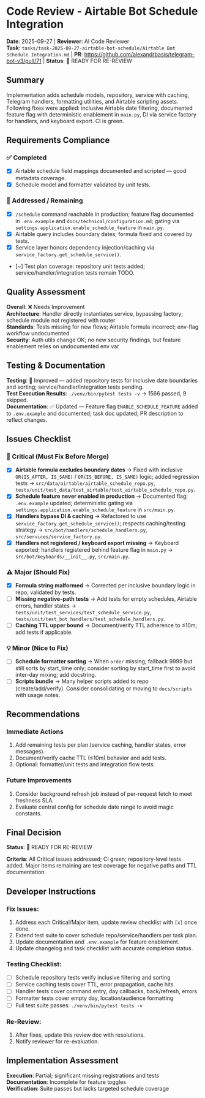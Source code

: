 # Code Review - Airtable Bot Schedule Integration

**Date**: 2025-09-27 | **Reviewer**: AI Code Reviewer  
**Task**: `tasks/task-2025-09-27-airtable-bot-schedule/Airtable Bot Schedule Integration.md` | **PR**: https://github.com/alexandrbasis/telegram-bot-v3/pull/71 | **Status**: 🔄 READY FOR RE-REVIEW

## Summary
Implementation adds schedule models, repository, service with caching, Telegram handlers, formatting utilities, and Airtable scripting assets. Following fixes were applied: inclusive Airtable date filtering, documented feature flag with deterministic enablement in `main.py`, DI via service factory for handlers, and keyboard export. CI is green.

## Requirements Compliance
### ✅ Completed
- [x] Airtable schedule field mappings documented and scripted — good metadata coverage.
- [x] Schedule model and formatter validated by unit tests.

### 🔄 Addressed / Remaining
- [x] `/schedule` command reachable in production; feature flag documented in `.env.example` and `docs/technical/configuration.md`; gating via `settings.application.enable_schedule_feature` in `main.py`.
- [x] Airtable query includes boundary dates; formula fixed and covered by tests.
- [x] Service layer honors dependency injection/caching via `service_factory.get_schedule_service()`.
- [~] Test plan coverage: repository unit tests added; service/handler/integration tests remain TODO.

## Quality Assessment
**Overall**: ❌ Needs Improvement  
**Architecture**: Handler directly instantiates service, bypassing factory; schedule module not registered with router  
**Standards**: Tests missing for new flows; Airtable formula incorrect; env-flag workflow undocumented  
**Security**: Auth utils change OK; no new security findings, but feature enablement relies on undocumented env var

## Testing & Documentation
**Testing**: 🔄 Improved — added repository tests for inclusive date boundaries and sorting; service/handler/integration tests pending.  
**Test Execution Results**: `./venv/bin/pytest tests -v` → 1566 passed, 9 skipped.  
**Documentation**: ✅ Updated — Feature flag `ENABLE_SCHEDULE_FEATURE` added to `.env.example` and documented; task doc updated; PR description to reflect changes.

## Issues Checklist

### 🚨 Critical (Must Fix Before Merge)
- [x] **Airtable formula excludes boundary dates** → Fixed with inclusive `OR(IS_AFTER, IS_SAME)` / `OR(IS_BEFORE, IS_SAME)` logic; added regression tests → `src/data/airtable/airtable_schedule_repo.py`, `tests/unit/test_data/test_airtable/test_airtable_schedule_repo.py`.
- [x] **Schedule feature never enabled in production** → Documented flag; `.env.example` updated; deterministic gating via `settings.application.enable_schedule_feature` in `src/main.py`.
- [x] **Handlers bypass DI & caching** → Refactored to use `service_factory.get_schedule_service()`; respects caching/testing strategy → `src/bot/handlers/schedule_handlers.py`, `src/services/service_factory.py`.
- [x] **Handlers not registered / keyboard export missing** → Keyboard exported; handlers registered behind feature flag in `main.py` → `src/bot/keyboards/__init__.py`, `src/main.py`.

### ⚠️ Major (Should Fix)
- [x] **Formula string malformed** → Corrected per inclusive boundary logic in repo; validated by tests.
- [ ] **Missing negative-path tests** → Add tests for empty schedules, Airtable errors, handler states → `tests/unit/test_services/test_schedule_service.py`, `tests/unit/test_bot_handlers/test_schedule_handlers.py`.
- [ ] **Caching TTL upper bound** → Document/verify TTL adherence to ≤10m; add tests if applicable.

### 💡 Minor (Nice to Fix)
- [ ] **Schedule formatter sorting** → When `order` missing, fallback 9999 but still sorts by start_time only; consider sorting by start_time first to avoid inter-day mixing; add docstring.
- [ ] **Scripts bundle** → Many helper scripts added to repo (create/add/verify). Consider consolidating or moving to `docs/scripts` with usage notes.

## Recommendations
### Immediate Actions
1. Add remaining tests per plan (service caching, handler states, error messages).  
2. Document/verify cache TTL (≤10m) behavior and add tests.  
3. Optional: formatter/unit tests and integration flow tests.

### Future Improvements
1. Consider background refresh job instead of per-request fetch to meet freshness SLA.  
2. Evaluate central config for schedule date range to avoid magic constants.

## Final Decision
**Status**: 🔄 READY FOR RE-REVIEW

**Criteria**: All Critical issues addressed; CI green; repository-level tests added. Major items remaining are test coverage for negative paths and TTL documentation.

## Developer Instructions
### Fix Issues:
1. Address each Critical/Major item, update review checklist with `[x]` once done.  
2. Extend test suite to cover schedule repo/service/handlers per task plan.  
3. Update documentation and `.env.example` for feature enablement.  
4. Update changelog and task checklist with accurate completion status.

### Testing Checklist:
- [ ] Schedule repository tests verify inclusive filtering and sorting  
- [ ] Service caching tests cover TTL, error propagation, cache hits  
- [ ] Handler tests cover command entry, day callbacks, back/refresh, errors  
- [ ] Formatter tests cover empty day, location/audience formatting  
- [ ] Full test suite passes: `./venv/bin/pytest tests -v`

### Re-Review:
1. After fixes, update this review doc with resolutions.  
2. Notify reviewer for re-evaluation.

## Implementation Assessment
**Execution**: Partial; significant missing registrations and tests  
**Documentation**: Incomplete for feature toggles  
**Verification**: Suite passes but lacks targeted schedule coverage

